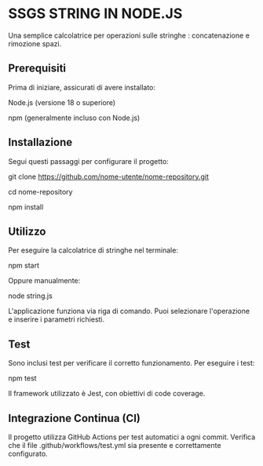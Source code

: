 # SSGS STRING IN NODE.JS

Una semplice calcolatrice per operazioni sulle stringhe : concatenazione e rimozione spazi.

## Prerequisiti

Prima di iniziare, assicurati di avere installato:

Node.js (versione 18 o superiore)

npm (generalmente incluso con Node.js)

## Installazione

Segui questi passaggi per configurare il progetto:


git clone https://github.com/nome-utente/nome-repository.git

cd nome-repository

npm install

## Utilizzo

Per eseguire la calcolatrice di stringhe nel terminale:

npm start

Oppure manualmente:

node string.js

L'applicazione funziona via riga di comando. Puoi selezionare l'operazione e inserire i parametri richiesti.

## Test

Sono inclusi test per verificare il corretto funzionamento. Per eseguire i test:

npm test  

Il framework utilizzato è Jest, con obiettivi di code coverage.

## Integrazione Continua (CI)  
Il progetto utilizza GitHub Actions per test automatici a ogni commit. Verifica che il file .github/workflows/test.yml sia presente e correttamente configurato.
